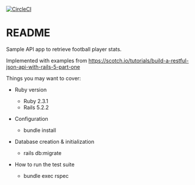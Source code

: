 [![CircleCI](https://circleci.com/gh/mistyken/football_stat_api/tree/master.svg?style=svg)](https://circleci.com/gh/mistyken/football_stat_api/tree/master)

# README

Sample API app to retrieve football player stats. 

Implemented with examples from https://scotch.io/tutorials/build-a-restful-json-api-with-rails-5-part-one

Things you may want to cover:

* Ruby version
    - Ruby 2.3.1
    - Rails 5.2.2

* Configuration
    - bundle install

* Database creation & initialization
    - rails db:migrate

* How to run the test suite
    - bundle exec rspec


